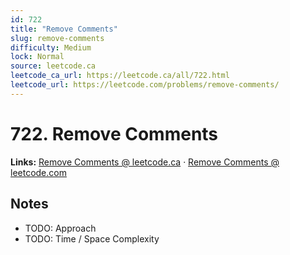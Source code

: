 ```yaml
--- 
id: 722
title: "Remove Comments"
slug: remove-comments
difficulty: Medium
lock: Normal
source: leetcode.ca
leetcode_ca_url: https://leetcode.ca/all/722.html
leetcode_url: https://leetcode.com/problems/remove-comments/
---
```


# 722. Remove Comments

**Links:** [Remove Comments @ leetcode.ca](https://leetcode.ca/all/722.html) · [Remove Comments @ leetcode.com](https://leetcode.com/problems/remove-comments/)

## Notes
- TODO: Approach
- TODO: Time / Space Complexity

